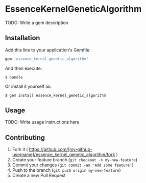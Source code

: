 # EssenceKernelGeneticAlgorithm

TODO: Write a gem description

## Installation

Add this line to your application's Gemfile:

```ruby
gem 'essence_kernel_genetic_algorithm'
```

And then execute:

    $ bundle

Or install it yourself as:

    $ gem install essence_kernel_genetic_algorithm

## Usage

TODO: Write usage instructions here

## Contributing

1. Fork it ( https://github.com/[my-github-username]/essence_kernel_genetic_algorithm/fork )
2. Create your feature branch (`git checkout -b my-new-feature`)
3. Commit your changes (`git commit -am 'Add some feature'`)
4. Push to the branch (`git push origin my-new-feature`)
5. Create a new Pull Request
